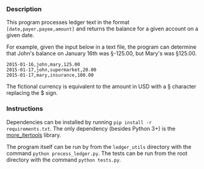 ### Description

This program processes ledger text in the format `[date,payer,payee,amount]` and
returns the balance for a given account on a given date.

For example, given the input below in a text file, the program can determine
that John's balance on January 16th was §-125.00, but Mary's was §125.00.

```
2015-01-16,john,mary,125.00
2015-01-17,john,supermarket,20.00
2015-01-17,mary,insurance,100.00
```

The fictional currency is equivalent to the amount in USD with a § character replacing the $ sign.

### Instructions

Dependencies can be installed by running `pip install -r requirements.txt`.
The only dependency (besides Python 3+) is the
[more_itertools](https://github.com/erikrose/more-itertools) library.

The program itself can be run by from the `ledger_utils` directory
with the command `python process_ledger.py`. The tests can be run from the root directory
with the command `python tests.py`.
